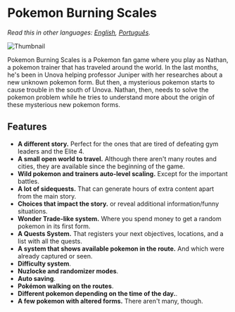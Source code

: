 # Pokemon Burning Scales

*Read this in other languages: [English](README.md), [Português](README.pt.md).*

![Thumbnail](https://user-images.githubusercontent.com/64505839/126537600-ea1142b8-32a6-4646-a451-77852e4e190a.png)

Pokemon Burning Scales is a Pokemon fan game where you play as Nathan, a pokemon trainer that has traveled around the world. In the last months, he's been in Unova helping professor Juniper with her researches about a new unknown pokemon form. But then, a mysterious pokemon starts to cause trouble in the south of Unova. Nathan, then, needs to solve the pokemon problem while he tries to understand more about the origin of these mysterious new pokemon forms.

## Features

* **A different story.** Perfect for the ones that are tired of defeating gym leaders and the Elite 4.
* **A small open world to travel.** Although there aren't many routes and cities, they are available since the beginning of the game.
* **Wild pokemon and trainers auto-level scaling.** Except for the important battles.
* **A lot of sidequests.** That can generate hours of extra content apart from the main story.
* **Choices that impact the story.** or reveal additional information/funny situations.
* **Wonder Trade-like system.** Where you spend money to get a random pokemon in its first form.
* **A Quests System.** That registers your next objectives, locations, and a list with all the quests.
* **A system that shows available pokemon in the route.** And which were already captured or seen.
* **Difficulty system**.
* **Nuzlocke and randomizer modes**.
* **Auto saving**.
* **Pokémon walking on the routes**.
* **Different pokemon depending on the time of the day.**.
* **A few pokemon with altered forms.** There aren't many, though.
